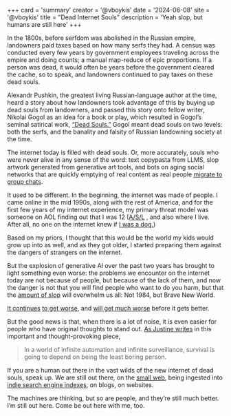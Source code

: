 +++
card = 'summary'
creator = '@vboykis'
date = '2024-06-08'
site = '@vboykis'
title = "Dead Internet Souls"
description = 'Yeah slop, but humans are still here'
+++

In the 1800s, before serfdom was abolished in the Russian empire, landowners paid taxes based on how many serfs they had. A census was conducted every few years by government employees traveling across the empire and doing counts; a manual map-reduce of epic proportions.  If a person was dead, it would often be years before the government cleared the cache, so to speak, and landowners continued to pay taxes on these dead souls. 

Alexandr Pushkin, the greatest living Russian-language author at the time, heard a story about how landowners took advantage of this by buying up dead souls from landowners, and passed this story onto fellow writer, Nikolai Gogol as an idea for a book or play, which resulted in Gogol’s seminal satirical work, [“Dead Souls.”](https://en.wikipedia.org/wiki/Dead_Souls) Gogol meant dead souls on two levels: both the serfs, and the banality and falsity of Russian landowning society at the time. 

The internet today is filled with dead souls. Or, more accurately, souls who were never alive in any sense of the word: text copypasta from LLMS, slop artwork generated from generative art tools, and bots on aging social networks that are quickly emptying of real content as real people [migrate to group chats](https://sriramk.com/group-chats-rule-the-world). 

It used to be different. In the beginning, the internet was made of people. I came online in the mid 1990s, along with the rest of America, and for the first few years of my internet experience, my primary threat model was someone on AOL finding out that I was 12 ([A/S/L](https://books.google.com/books?id=P54CfcXKMUUC&pg=PA87#v=onepage&q&f=false) , and also where I live. After all, no one on the internet knew if [I was a dog.](https://en.wikipedia.org/wiki/On_the_Internet,_nobody_knows_you%27re_a_dog)) 

Based on my priors, I thought that this would be the world my kids would grow up into as well, and as they got older, I started preparing them against the dangers of strangers on the internet. 

But the explosion of generative AI over the past two years has brought to light something even worse: the problems we encounter on the internet today are not because of people, but because of the lack of them, and now the danger is not that you will find people who want to do you harm, but that the [amount of slop](https://www.envisioning.io/vocab/slop) will overwhelm us all: Not 1984, but Brave New World. 

[It continues](https://theconversation.com/side-job-self-employed-high-paid-behind-the-ai-slop-flooding-tiktok-and-facebook-237638) [to get worse](https://www.theverge.com/2024/9/18/24248471/linkedin-ai-training-user-accounts-data-opt-in), and [will get much worse](https://techcrunch.com/2023/12/27/the-new-york-times-wants-openai-and-microsoft-to-pay-for-training-data/) before it gets better. 

But the good news is that, when there is a lot of noise, it is even easier for people who have original thoughts to stand out. [As Justine writes](https://justine.lol/history/) in this important and thought-provoking piece, 

> In a world of infinite automation and infinite surveillance, survival is going to depend on being the least boring person. 

If you are a human out there in the vast wilds of the new internet of dead souls, speak up. We are still out there, on the [small web](https://benhoyt.com/writings/the-small-web-is-beautiful/), being ingested into [indie search engine indexes](https://vickiboykis.com/2024/05/06/weve-been-put-in-the-vibe-space/), on blogs, on websites. 

The machines are thinking, but so are people, and they’re still much better. I’m still out here. Come be out here with me, too. 
